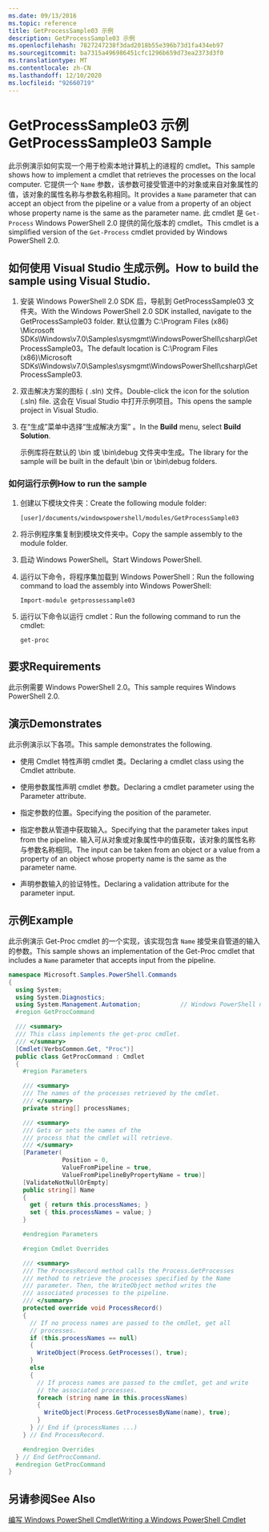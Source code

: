 ```yaml
---
ms.date: 09/13/2016
ms.topic: reference
title: GetProcessSample03 示例
description: GetProcessSample03 示例
ms.openlocfilehash: 7827247238f3dad2018b55e396b73d1fa434eb97
ms.sourcegitcommit: ba7315a496986451cfc1296b659d73ea2373d3f0
ms.translationtype: MT
ms.contentlocale: zh-CN
ms.lasthandoff: 12/10/2020
ms.locfileid: "92660719"
---
```

# <a name="getprocesssample03-sample"></a><span data-ttu-id="130fd-103">GetProcessSample03 示例</span><span class="sxs-lookup"><span data-stu-id="130fd-103">GetProcessSample03 Sample</span></span>

<span data-ttu-id="130fd-104">此示例演示如何实现一个用于检索本地计算机上的进程的 cmdlet。</span><span class="sxs-lookup"><span data-stu-id="130fd-104">This sample shows how to implement a cmdlet that retrieves the processes on the local computer.</span></span> <span data-ttu-id="130fd-105">它提供一个 `Name` 参数，该参数可接受管道中的对象或来自对象属性的值，该对象的属性名称与参数名称相同。</span><span class="sxs-lookup"><span data-stu-id="130fd-105">It provides a `Name` parameter that can accept an object from the pipeline or a value from a property of an object whose property name is the same as the parameter name.</span></span> <span data-ttu-id="130fd-106">此 cmdlet 是 `Get-Process` Windows PowerShell 2.0 提供的简化版本的 cmdlet。</span><span class="sxs-lookup"><span data-stu-id="130fd-106">This cmdlet is a simplified version of the `Get-Process` cmdlet provided by Windows PowerShell 2.0.</span></span>

## <a name="how-to-build-the-sample-using-visual-studio"></a><span data-ttu-id="130fd-107">如何使用 Visual Studio 生成示例。</span><span class="sxs-lookup"><span data-stu-id="130fd-107">How to build the sample using Visual Studio.</span></span>

1. <span data-ttu-id="130fd-108">安装 Windows PowerShell 2.0 SDK 后，导航到 GetProcessSample03 文件夹。</span><span class="sxs-lookup"><span data-stu-id="130fd-108">With the Windows PowerShell 2.0 SDK installed, navigate to the GetProcessSample03 folder.</span></span> <span data-ttu-id="130fd-109">默认位置为 C:\Program Files (x86) \Microsoft SDKs\Windows\v7.0\Samples\sysmgmt\WindowsPowerShell\csharp\GetProcessSample03。</span><span class="sxs-lookup"><span data-stu-id="130fd-109">The default location is C:\Program Files (x86)\Microsoft SDKs\Windows\v7.0\Samples\sysmgmt\WindowsPowerShell\csharp\GetProcessSample03.</span></span>

2. <span data-ttu-id="130fd-110">双击解决方案的图标 ( .sln) 文件。</span><span class="sxs-lookup"><span data-stu-id="130fd-110">Double-click the icon for the solution (.sln) file.</span></span> <span data-ttu-id="130fd-111">这会在 Visual Studio 中打开示例项目。</span><span class="sxs-lookup"><span data-stu-id="130fd-111">This opens the sample project in Visual Studio.</span></span>

3. <span data-ttu-id="130fd-112">在“生成”菜单中选择“生成解决方案” 。</span><span class="sxs-lookup"><span data-stu-id="130fd-112">In the **Build** menu, select **Build Solution**.</span></span>

    <span data-ttu-id="130fd-113">示例库将在默认的 \bin 或 \bin\debug 文件夹中生成。</span><span class="sxs-lookup"><span data-stu-id="130fd-113">The library for the sample will be built in the default \bin or \bin\debug folders.</span></span>

### <a name="how-to-run-the-sample"></a><span data-ttu-id="130fd-114">如何运行示例</span><span class="sxs-lookup"><span data-stu-id="130fd-114">How to run the sample</span></span>

1. <span data-ttu-id="130fd-115">创建以下模块文件夹：</span><span class="sxs-lookup"><span data-stu-id="130fd-115">Create the following module folder:</span></span>

    `[user]/documents/windowspowershell/modules/GetProcessSample03`

2. <span data-ttu-id="130fd-116">将示例程序集复制到模块文件夹中。</span><span class="sxs-lookup"><span data-stu-id="130fd-116">Copy the sample assembly to the module folder.</span></span>

3. <span data-ttu-id="130fd-117">启动 Windows PowerShell。</span><span class="sxs-lookup"><span data-stu-id="130fd-117">Start Windows PowerShell.</span></span>

4. <span data-ttu-id="130fd-118">运行以下命令，将程序集加载到 Windows PowerShell：</span><span class="sxs-lookup"><span data-stu-id="130fd-118">Run the following command to load the assembly into Windows PowerShell:</span></span>

    `Import-module getprossessample03`

5. <span data-ttu-id="130fd-119">运行以下命令以运行 cmdlet：</span><span class="sxs-lookup"><span data-stu-id="130fd-119">Run the following command to run the cmdlet:</span></span>

    `get-proc`

## <a name="requirements"></a><span data-ttu-id="130fd-120">要求</span><span class="sxs-lookup"><span data-stu-id="130fd-120">Requirements</span></span>

<span data-ttu-id="130fd-121">此示例需要 Windows PowerShell 2.0。</span><span class="sxs-lookup"><span data-stu-id="130fd-121">This sample requires Windows PowerShell 2.0.</span></span>

## <a name="demonstrates"></a><span data-ttu-id="130fd-122">演示</span><span class="sxs-lookup"><span data-stu-id="130fd-122">Demonstrates</span></span>

<span data-ttu-id="130fd-123">此示例演示以下各项。</span><span class="sxs-lookup"><span data-stu-id="130fd-123">This sample demonstrates the following.</span></span>

- <span data-ttu-id="130fd-124">使用 Cmdlet 特性声明 cmdlet 类。</span><span class="sxs-lookup"><span data-stu-id="130fd-124">Declaring a cmdlet class using the Cmdlet attribute.</span></span>

- <span data-ttu-id="130fd-125">使用参数属性声明 cmdlet 参数。</span><span class="sxs-lookup"><span data-stu-id="130fd-125">Declaring a cmdlet parameter using the Parameter attribute.</span></span>

- <span data-ttu-id="130fd-126">指定参数的位置。</span><span class="sxs-lookup"><span data-stu-id="130fd-126">Specifying the position of the parameter.</span></span>

- <span data-ttu-id="130fd-127">指定参数从管道中获取输入。</span><span class="sxs-lookup"><span data-stu-id="130fd-127">Specifying that the parameter takes input from the pipeline.</span></span> <span data-ttu-id="130fd-128">输入可从对象或对象属性中的值获取，该对象的属性名称与参数名称相同。</span><span class="sxs-lookup"><span data-stu-id="130fd-128">The input can be taken from an object or a value from a property of an object whose property name is the same as the parameter name.</span></span>

- <span data-ttu-id="130fd-129">声明参数输入的验证特性。</span><span class="sxs-lookup"><span data-stu-id="130fd-129">Declaring a validation attribute for the parameter input.</span></span>

## <a name="example"></a><span data-ttu-id="130fd-130">示例</span><span class="sxs-lookup"><span data-stu-id="130fd-130">Example</span></span>

<span data-ttu-id="130fd-131">此示例演示 Get-Proc cmdlet 的一个实现，该实现包含 `Name` 接受来自管道的输入的参数。</span><span class="sxs-lookup"><span data-stu-id="130fd-131">This sample shows an implementation of the Get-Proc cmdlet that includes a `Name` parameter that accepts input from the pipeline.</span></span>

```csharp
namespace Microsoft.Samples.PowerShell.Commands
{
  using System;
  using System.Diagnostics;
  using System.Management.Automation;           // Windows PowerShell namespace
  #region GetProcCommand

  /// <summary>
  /// This class implements the get-proc cmdlet.
  /// </summary>
  [Cmdlet(VerbsCommon.Get, "Proc")]
  public class GetProcCommand : Cmdlet
  {
    #region Parameters

    /// <summary>
    /// The names of the processes retrieved by the cmdlet.
    /// </summary>
    private string[] processNames;

    /// <summary>
    /// Gets or sets the names of the
    /// process that the cmdlet will retrieve.
    /// </summary>
    [Parameter(
               Position = 0,
               ValueFromPipeline = true,
               ValueFromPipelineByPropertyName = true)]
    [ValidateNotNullOrEmpty]
    public string[] Name
    {
      get { return this.processNames; }
      set { this.processNames = value; }
    }

    #endregion Parameters

    #region Cmdlet Overrides

    /// <summary>
    /// The ProcessRecord method calls the Process.GetProcesses
    /// method to retrieve the processes specified by the Name
    /// parameter. Then, the WriteObject method writes the
    /// associated processes to the pipeline.
    /// </summary>
    protected override void ProcessRecord()
    {
      // If no process names are passed to the cmdlet, get all
      // processes.
      if (this.processNames == null)
      {
        WriteObject(Process.GetProcesses(), true);
      }
      else
      {
        // If process names are passed to the cmdlet, get and write
        // the associated processes.
        foreach (string name in this.processNames)
        {
          WriteObject(Process.GetProcessesByName(name), true);
        }
      } // End if (processNames ...)
    } // End ProcessRecord.

    #endregion Overrides
  } // End GetProcCommand.
  #endregion GetProcCommand
}
```

## <a name="see-also"></a><span data-ttu-id="130fd-132">另请参阅</span><span class="sxs-lookup"><span data-stu-id="130fd-132">See Also</span></span>

[<span data-ttu-id="130fd-133">编写 Windows PowerShell Cmdlet</span><span class="sxs-lookup"><span data-stu-id="130fd-133">Writing a Windows PowerShell Cmdlet</span></span>](./writing-a-windows-powershell-cmdlet.md)
